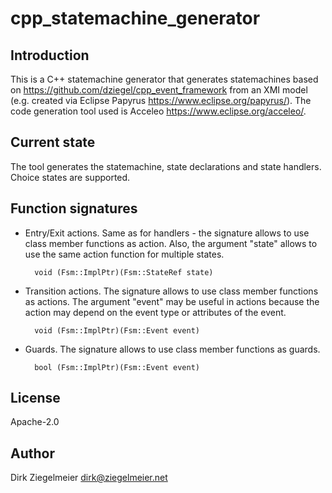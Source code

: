 # cpp_statemachine_generator

## Introduction

This is a C++ statemachine generator that generates statemachines based on https://github.com/dziegel/cpp_event_framework
from an XMI model (e.g. created via Eclipse Papyrus https://www.eclipse.org/papyrus/).
The code generation tool used is Acceleo https://www.eclipse.org/acceleo/.

## Current state

The tool generates the statemachine, state declarations and state handlers. Choice states are supported.

## Function signatures

- Entry/Exit actions. Same as for handlers - the signature allows to use class member functions
    as action. Also, the argument "state" allows to use the same action function for multiple states.

        void (Fsm::ImplPtr)(Fsm::StateRef state)

- Transition actions. The signature allows to use class member functions as actions.
    The argument "event" may be useful in actions because the action may depend on the event type or attributes
    of the event.

        void (Fsm::ImplPtr)(Fsm::Event event)

- Guards. The signature allows to use class member functions as guards.

        bool (Fsm::ImplPtr)(Fsm::Event event)

## License

Apache-2.0

## Author

Dirk Ziegelmeier <dirk@ziegelmeier.net>

